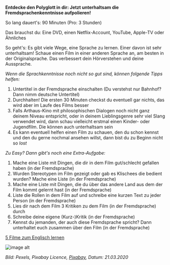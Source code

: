 **Entdecke den Polyglott in dir: Jetzt unterhaltsam die Fremdsprachenkenntnisse aufpolieren!**

So lang dauert's: 90 Minuten (Pro: 3 Stunden)

Das brauchst du: Eine DVD, einen Netflix-Account, YouTube, Apple-TV oder Ähnliches

So geht's: Es gibt viele Wege, eine Sprache zu lernen. Einer davon ist sehr unterhaltsam! Schaue einen Film in einer anderen Sprache an, am besten in der Originalsprache. Das verbessert dein Hörverstehen und deine Aussprache. 

*Wenn die Sprachkenntnisse noch nicht so gut sind, können folgende Tipps helfen:*
1. Untertitel in der Fremdsprache einschalten (Du verstehst nur Bahnhof? Dann nimm deutsche Untertitel)
1. Durchhalten! Die ersten 30 Minuten checkst du eventuell gar nichts, das wird aber im Laufe des Films besser 
1. Falls Arthaus-Kino mit philosophischen Dialogen noch nicht ganz deinem Niveau entspricht, oder in deinem Lieblingsgenre sehr viel Slang verwendet wird, dann schau vielleicht erstmal einen Kinder- oder Jugendfilm. Die können auch unterhaltsam sein
1. Es kann eventuell helfen einen Film zu schauen, den du schon kennst und den du gerne nochmal ansehen willst, dann bist du zu Beginn nicht so *lost*

*Zu Easy? Dann gibt's noch eine Extra-Aufgabe:* 
1. Mache eine Liste mit Dingen, die dir in dem Film gut/schlecht gefallen haben (in der Fremdsprache)
1. Wurden Stereotypen im Film gezeigt oder gab es Klischees die bedient wurden? Mache eine Liste (in der Fremdsprache)
1. Mache eine Liste mit Dingen, die du über das andere Land aus dem der Film kommt gelernt hast (in der Fremdsprache)
1. Liste die Rollen in dem Film auf und schreibe eine kurzen Text zu jeder Person (in der Fremdsprache)
1. Lies dir nach dem Film 3 Kritiken zu dem Film (in der Fremdsprache) durch
1. Schreibe deine eigene (Kurz-)Kritik (in der Fremdsprache)
1. Kennst du jemanden, der auch diese Fremdsprache spricht? Dann unterhaltet euch zusammen über den Film (in der Fremdsprache)

[5 Filme zum Englisch lernen](https://abi.unicum.de/schule-a-z/lernen/die-5-besten-filme-zum-englischlernen) 

![image alt](https://cdn.pixabay.com/photo/2016/11/29/07/29/art-1868101_1280.jpg)

*Bild: Pexels, Pixabay Licence, [Pixabay](https://pixabay.com/photos/art-business-calligraphy-1868101/), Datum: 21.03.2020*

